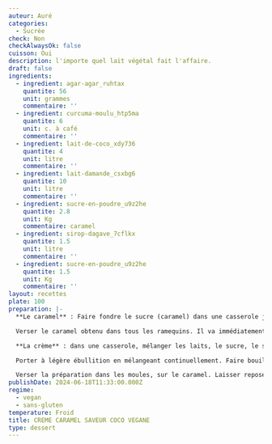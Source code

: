 ```yaml
---
auteur: Auré
categories:
  - Sucrée
check: Non
checkAlwaysOk: false
cuisson: Oui
description: l'importe quel lait végétal fait l'affaire.
draft: false
ingredients:
  - ingredient: agar-agar_ruhtax
    quantite: 56
    unit: grammes
    commentaire: ''
  - ingredient: curcuma-moulu_htp5ma
    quantite: 6
    unit: c. à café
    commentaire: ''
  - ingredient: lait-de-coco_xdy736
    quantite: 4
    unit: litre
    commentaire: ''
  - ingredient: lait-damande_csxbg6
    quantite: 10
    unit: litre
    commentaire: ''
  - ingredient: sucre-en-poudre_u9z2he
    quantite: 2.8
    unit: Kg
    commentaire: caramel
  - ingredient: sirop-dagave_7cflkx
    quantite: 1.5
    unit: litre
    commentaire: ''
  - ingredient: sucre-en-poudre_u9z2he
    quantite: 1.5
    unit: Kg
    commentaire: ''
layout: recettes
plate: 100
preparation: |-
  **Le caramel** : Faire fondre le sucre (caramel) dans une casserole jusqu’à obtention d’un caramel liquide. Attention de ne pas chauffer le sucre trop fort, le caramel brûle assez vite.

  Verser le caramel obtenu dans tous les ramequins. Il va immédiatement durcir, c’est normal.

  **La crème** : dans une casserole, mélanger les laits, le sucre, le sirop et l’agar agar à l’aide d’un fouet.

  Porter à légère ébullition en mélangeant continuellement. Faire bouillir 2 minutes.

  Verser la préparation dans les moules, sur le caramel. Laisser reposer au frais pendant quelques heures ou jusqu’au lendemain.
publishDate: 2024-06-18T11:33:00.000Z
regime:
  - vegan
  - sans-gluten
temperature: Froid
title: CREME CARAMEL SAVEUR COCO VEGANE
type: dessert
---
```

